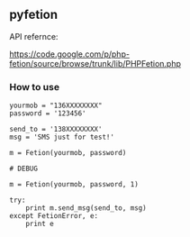 ## pyfetion

API refernce:

https://code.google.com/p/php-fetion/source/browse/trunk/lib/PHPFetion.php

### How to use

```
yourmob = "136XXXXXXXX"
password = '123456'

send_to = '138XXXXXXXX'
msg = 'SMS just for test!'

m = Fetion(yourmob, password)

# DEBUG

m = Fetion(yourmob, password, 1)

try:
    print m.send_msg(send_to, msg)
except FetionError, e:
    print e
```